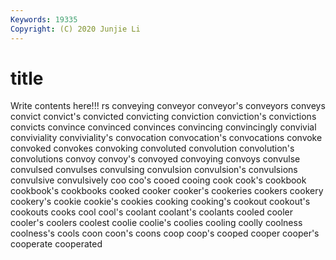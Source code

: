 ```yaml
---
Keywords: 19335
Copyright: (C) 2020 Junjie Li
---
```


# title

Write contents here!!!
rs 
conveying 
conveyor 
conveyor's 
conveyors
conveys 
convict 
convict's 
convicted 
convicting 
conviction 
conviction's 
convictions 
convicts 
convince
convinced 
convinces 
convincing 
convincingly 
convivial 
conviviality 
conviviality's 
convocation 
convocation's 
convocations
convoke 
convoked 
convokes 
convoking 
convoluted 
convolution 
convolution's 
convolutions 
convoy 
convoy's
convoyed 
convoying 
convoys 
convulse 
convulsed 
convulses 
convulsing 
convulsion 
convulsion's 
convulsions
convulsive 
convulsively 
coo 
coo's 
cooed 
cooing 
cook 
cook's 
cookbook 
cookbook's
cookbooks 
cooked 
cooker 
cooker's 
cookeries 
cookers 
cookery 
cookery's 
cookie 
cookie's
cookies 
cooking 
cooking's 
cookout 
cookout's 
cookouts 
cooks 
cool 
cool's 
coolant
coolant's 
coolants 
cooled 
cooler 
cooler's 
coolers 
coolest 
coolie 
coolie's 
coolies
cooling 
coolly 
coolness 
coolness's 
cools 
coon 
coon's 
coons 
coop 
coop's
cooped 
cooper 
cooper's 
cooperate 
cooperated 
